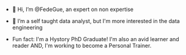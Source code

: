 - 👋 Hi, I’m @FedeGue, an expert on non expertise
- 👀 I’m a self taught data analyst, but I'm more interested in the data engineering

- Fun fact: I'm a Hystory PhD Graduate! I'm also an avid learner and reader AND, I'm working to become a Personal Trainer. 
